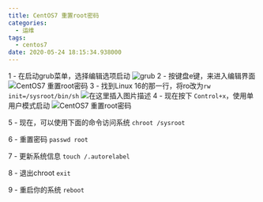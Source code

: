 ```yaml
---
title: CentOS7 重置root密码
categories:
  - 运维
tags:
  - centos7
date: 2020-05-24 18:15:34.938000
---
```

1 - 在启动grub菜单，选择编辑选项启动
![grub](https://img-blog.csdnimg.cn/20190515152550717.png?x-oss-process=image/watermark,type_ZmFuZ3poZW5naGVpdGk,shadow_10,text_aHR0cHM6Ly9ibG9nLmNzZG4ubmV0L2hheHllaw==,size_16,color_FFFFFF,t_70)
2 - 按键盘e键，来进入编辑界面
![CentOS7 重置root密码](https://img-blog.csdnimg.cn/20190515152728882.png?x-oss-process=image/watermark,type_ZmFuZ3poZW5naGVpdGk,shadow_10,text_aHR0cHM6Ly9ibG9nLmNzZG4ubmV0L2hheHllaw==,size_16,color_FFFFFF,t_70)
3 - 找到Linux 16的那一行，将ro改为`rw init=/sysroot/bin/sh`
![在这里插入图片描述](https://img-blog.csdnimg.cn/20190515152708255.png?x-oss-process=image/watermark,type_ZmFuZ3poZW5naGVpdGk,shadow_10,text_aHR0cHM6Ly9ibG9nLmNzZG4ubmV0L2hheHllaw==,size_16,color_FFFFFF,t_70)
4 - 现在按下 `Control+x`，使用单用户模式启动
![CentOS7 重置root密码](https://img-blog.csdnimg.cn/20190515152638473.png?x-oss-process=image/watermark,type_ZmFuZ3poZW5naGVpdGk,shadow_10,text_aHR0cHM6Ly9ibG9nLmNzZG4ubmV0L2hheHllaw==,size_16,color_FFFFFF,t_70)

5 - 现在，可以使用下面的命令访问系统 `chroot /sysroot`

6 - 重置密码 `passwd root`

7 - 更新系统信息 `touch /.autorelabel`

8 - 退出chroot `exit`

9 - 重启你的系统 `reboot`